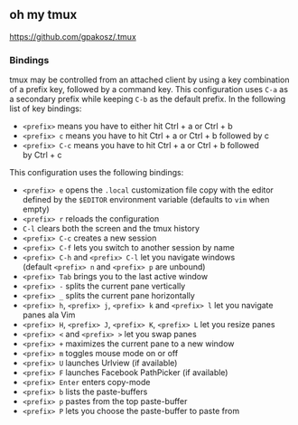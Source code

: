 ## oh my tmux 
https://github.com/gpakosz/.tmux

### Bindings

tmux may be controlled from an attached client by using a key combination of a prefix key, followed by a command key. This configuration uses `C-a` as a secondary prefix while keeping `C-b` as the default prefix. In the following list of key bindings:

- `<prefix>` means you have to either hit Ctrl + a or Ctrl + b
- `<prefix> c` means you have to hit Ctrl + a or Ctrl + b followed by c
- `<prefix> C-c` means you have to hit Ctrl + a or Ctrl + b followed by Ctrl + c

This configuration uses the following bindings:

- `<prefix> e` opens the `.local` customization file copy with the editor defined by the `$EDITOR` environment variable (defaults to `vim` when empty)
- `<prefix> r` reloads the configuration
- `C-l` clears both the screen and the tmux history
- `<prefix> C-c` creates a new session
- `<prefix> C-f` lets you switch to another session by name
- `<prefix> C-h` and `<prefix> C-l` let you navigate windows (default `<prefix> n` and `<prefix> p` are unbound)
- `<prefix> Tab` brings you to the last active window
- `<prefix> -` splits the current pane vertically
- `<prefix> _` splits the current pane horizontally
- `<prefix> h`, `<prefix> j`, `<prefix> k` and `<prefix> l` let you navigate panes ala Vim
- `<prefix> H`, `<prefix> J`, `<prefix> K`, `<prefix> L` let you resize panes
- `<prefix> <` and `<prefix> >` let you swap panes
- `<prefix> +` maximizes the current pane to a new window
- `<prefix> m` toggles mouse mode on or off
- `<prefix> U` launches Urlview (if available)
- `<prefix> F` launches Facebook PathPicker (if available)
- `<prefix> Enter` enters copy-mode
- `<prefix> b` lists the paste-buffers
- `<prefix> p` pastes from the top paste-buffer
- `<prefix> P` lets you choose the paste-buffer to paste from